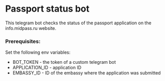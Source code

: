 # Passport status bot

This telegram bot checks the status of the passport application on the info.midpass.ru website.

### Prerequisites:
Set the following env variables:
- BOT_TOKEN - the token of a custom telegram bot
- APPLICATION_ID - application ID
- EMBASSY_ID - ID of the embassy where the application was submitted
